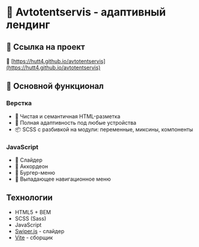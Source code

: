 # 🚚 Avtotentservis - адаптивный лендинг

## 🚀 Ссылка на проект

🔗 [https://hutt4.github.io/avtotentservis](https://hutt4.github.io/avtotentservis)

## 🌟 Основной функционал

### Верстка

- 🧼 Чистая и семантичная HTML-разметка
- 📱 Полная адаптивность под любые устройства
- 📦 SCSS с разбивкой на модули: переменные, миксины, компоненты

### JavaScript

- 📸 Слайдер
- 🔻 Аккордеон
- 🍔 Бургер-меню
- 📂 Выпадающее навигационное меню

## Технологии

- HTML5 + BEM
- SCSS (Sass)
- JavaScript
- [Swiper.js](https://swiperjs.com/) - слайдер
- [Vite](https://vitejs.dev/) - сборщик
